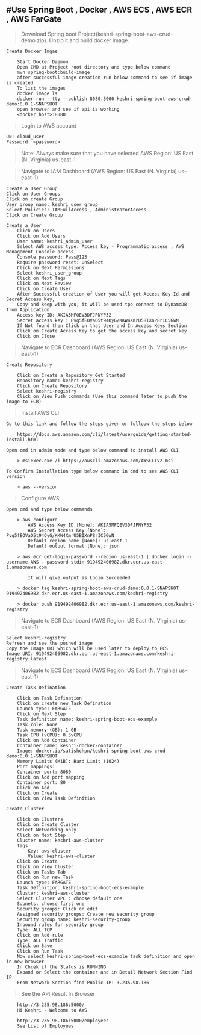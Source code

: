 #Use Spring Boot , Docker , AWS ECS , AWS ECR , AWS FarGate
-----------------------------------------------------------------------------------------------------------------------------------------------------------------------

> Download Spring boot Project(keshri-spring-boot-aws-crud-demo.zip). Unzip it and build docker image.

	Create Docker Imgae
	
		Start Docker Daemon
		Open CMD at Project root directory and type below command
		mvn spring-boot:build-image
		after successful image creation run below command to see if image is created
		To list the images
		docker image ls
		docker run --tty --publish 8080:5000 keshri-spring-boot-aws-crud-demo:0.0.1-SNAPSHOT
		open browser and see if api is working
		<docker_host>:8080
		
	
> Login to AWS account

	UN: cloud_user
	Password: <password>
	
> Note: Always make sure that you have selected AWS Region: US East (N. Virginia) us-east-1

> Navigate to IAM Dashboard (AWS Region: US East (N. Virginia) us-east-1)

	Create a User Group
	Click on User Groups
	Click on create Group
	User group name: keshri_user_group
	Select Policies: IAMFullAccess , AdministratorAccess
	Click on Create Group

	Create a User
		Click on Users
		Click on Add Users
		User name: keshri_admin_user
		Select AWS access type: Access key - Programmatic access , AWS Management Console access
		Console password: Pass@123
		Require password reset: UnSelect
		Click on Next Permissions
		Select keshri_user_group
		Click on Next Tags
		Click on Next Review
		Click on Create User
		After Successful creation of User you will get Access Key Id and Secret Access Key, 
		Copy and keep with you, it will be used tpo connect to DynamoDB from Application
		Access key ID: AKIA5MFQEV3DFJPNYP32
		Secret access key : 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
		If Not found then Click on that User and In Access Keys Section
		Click on Create Access Key to get the access key and secret key
		Click on Close

> Navigate to ECR Dashboard (AWS Region: US East (N. Virginia) us-east-1)
	
	Create Repository
	
		Click on Create a Repository Get Started
		Repository name: keshri-registry
		Click on Create Repository
		Select keshri-registry
		Click on View Push commands (Use this command later to push the image to ECR)

> Install AWS CLI

	Go to this link and follow the steps given or folloow the steps below
	
		https://docs.aws.amazon.com/cli/latest/userguide/getting-started-install.html
	
	Open cmd in admin mode and type below command to install AWS CLI
	
		> msiexec.exe /i https://awscli.amazonaws.com/AWSCLIV2.msi
	
	To Confirm Installation type below command in cmd to see AWS CLI version
	
		> aws --version

> Configure AWS

	Open cmd and type below commands
	
		> aws configure
			AWS Access Key ID [None]: AKIA5MFQEV3DFJPNYP32
			AWS Secret Access Key [None]: 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
			Default region name [None]: us-east-1
			Default output format [None]: json
 	
		> aws ecr get-login-password --region us-east-1 | docker login --username AWS --password-stdin 919492406982.dkr.ecr.us-east-1.amazonaws.com
		
			It will give output as Login Succeeded
			
		> docker tag keshri-spring-boot-aws-crud-demo:0.0.1-SNAPSHOT 919492406982.dkr.ecr.us-east-1.amazonaws.com/keshri-registry
		
		> docker push 919492406982.dkr.ecr.us-east-1.amazonaws.com/keshri-registry

> Navigate to ECR Dashboard (AWS Region: US East (N. Virginia) us-east-1)

	Select keshri-registry
	Refresh and see the pushed image
	Copy the Image URI which will be used later to deploy to ECS
	Image URI: 919492406982.dkr.ecr.us-east-1.amazonaws.com/keshri-registry:latest
		
> Navigate to ECS Dashboard (AWS Region: US East (N. Virginia) us-east-1)

	Create Task Defination

		Click on Task Defination
		Click on create new Task Defination
		Launch type: FARGATE
		Click on Next Step
		Task definition name: keshri-spring-boot-ecs-example
		Task role: None
		Task memory (GB): 1 GB
		Task CPU (vCPU): 0.5vCPU
		Click on Add Container
		Container name: keshri-docker-container
		Image: docker.io/satishchpn/keshri-spring-boot-aws-crud-demo:0.0.1-SNAPSHOT
		Memory Limits (MiB): Hard Limit (1024)
		Port mappings: 
		Container port: 8080
		Click on Add port mapping
		Container port: 80
		Click on Add
		Click on Create
		Click on View Task Definition

	Create Cluster

		Click on Clusters
		Click on Create Cluster
		Select Networking only
		Click on Next Step
		Cluster name: keshri-aws-cluster
		Tags
			Key: aws-cluster
			Value: keshri-aws-cluster
		Click on Create
		Click on View Cluster
		Click on Tasks Tab
		Click on Run new Task
		Launch type: FARGATE
		Task Definition: keshri-spring-boot-ecs-example
		Cluster: keshri-aws-cluster
		Select Cluster VPC : choose default one
		Subnets: choose first one
		Security groups: Click on edit
		Assigned security groups: Create new security group
		Security group name: keshri-security-group
		Inbound rules for security group
		Type: ALL TCP
		Click on Add rule
		Type: ALL Traffic
		Click on Save
		Click on Run Task
		Now select keshri-spring-boot-ecs-example task definition and open in new browser
		In Chcek if the Status is RUNNING
		Expand or Select the container and in Detail Network Section Find IP
		From Network Section find Public IP: 3.235.98.186
		

> See the API Result In Browser

		http://3.235.98.186:5000/
		Hi Keshri - Welcome to AWS
		
		http://3.235.98.186:5000/employees
		See List of Employees
	
